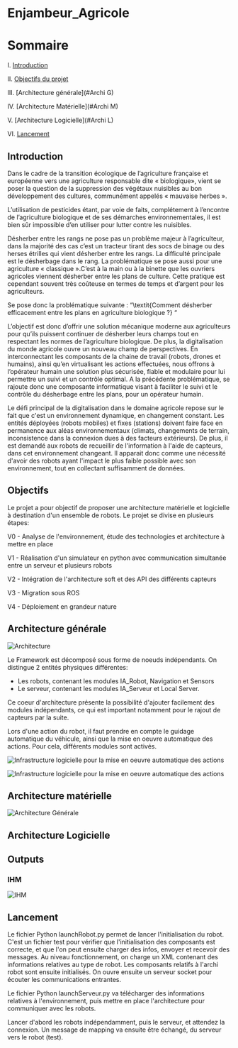 # Enjambeur_Agricole

# Sommaire

I. [Introduction](#Introduction)

II. [Objectifs du projet](#Objectifs)

III. [Architecture générale](#Archi G)

IV. [Architecture Matérielle](#Archi M)

V. [Architecture Logicielle](#Archi L)

VI. [Lancement](#Lancement)

## Introduction <a id="Introduction"></a>
Dans le cadre de la transition écologique de l’agriculture française et européenne vers une agriculture responsable dite « biologique», vient se poser la question de la suppression des végétaux nuisibles au bon développement des cultures, communément appelés « mauvaise herbes ».  

L’utilisation de pesticides étant, par voie de faits, complétement à l’encontre de l’agriculture biologique et de ses démarches environnementales, il est bien sûr impossible d’en utiliser pour lutter contre les nuisibles.


Désherber entre les rangs ne pose pas un problème majeur à l’agriculteur, dans la majorité des cas c’est un tracteur tirant des socs de binage ou des herses étrilles qui vient désherber entre les rangs. La difficulté principale est le désherbage dans le rang. La problématique se pose aussi pour une agriculture « classique ».C’est à la main ou à la binette que les ouvriers agricoles viennent désherber entre les plans de culture. Cette pratique est cependant souvent très coûteuse en termes de temps et d’argent pour les agriculteurs.

Se pose donc la problématique suivante : “\textit{Comment désherber efficacement entre les plans en agriculture biologique ?} “

L’objectif est donc d’offrir une solution mécanique moderne aux agriculteurs pour qu’ils puissent continuer de désherber leurs champs tout en respectant les normes de l’agriculture biologique. De plus, la digitalisation du monde agricole ouvre un nouveau champ de perspectives. En interconnectant les composants de la chaine de travail (robots, drones et humains), ainsi qu’en virtualisant les actions effectuées, nous offrons à l’opérateur humain une solution plus sécurisée, fiable et modulaire pour lui permettre un suivi et un contrôle optimal. A la précédente problématique, se rajoute donc une composante informatique visant à faciliter le suivi et le contrôle du désherbage entre les plans, pour un opérateur humain.

Le défi principal de la digitalisation dans le domaine agricole repose sur le fait que c'est un environnement dynamique, en changement constant. Les entités déployées (robots mobiles) et fixes (stations) doivent faire face en permanence aux aléas environnementaux (climats, changements de terrain, inconsistence dans la connexion dues à des facteurs extérieurs).
De plus, il est demandé aux robots de recueillir de l'information à l'aide de capteurs, dans cet environnement changeant. Il apparait donc comme une nécessité d'avoir des robots ayant l'impact le plus faible possible avec son environnement, tout en collectant suffisamment de données.

## Objectifs <a id="Objectifs"></a>

Le projet a pour objectif de proposer une architecture matérielle et logicielle à destination d'un ensemble de robots.
Le projet se divise en plusieurs étapes:

V0 - Analyse de l'environnement, étude des technologies et architecture à mettre en place

V1 - Réalisation d'un simulateur en python avec communication simultanée entre un serveur et plusieurs robots

V2 - Intégration de l'architecture soft et des API des différents capteurs

V3 - Migration sous ROS

V4 - Déploiement en grandeur nature

## Architecture générale <a id="Archi G"></a>

![Architecture](https://gitlab.utc.fr/nguyminh/Enjambeur_Agricole/blob/dev/docs/img/CoeurArchi.jpg)

Le Framework est décomposé sous forme de noeuds indépendants.
On distingue 2 entités physiques différentes:
- Les robots, contenant les modules IA_Robot, Navigation et Sensors
- Le serveur, contenant les modules IA_Serveur et Local Server.

Ce coeur d'architecture présente la possibilité d'ajouter facilement des modules indépendants, ce qui est important notamment pour le rajout de capteurs par la suite.

Lors d'une action du robot, il faut prendre en compte le guidage automatique du véhicule, ainsi que la mise en oeuvre automatique des actions. Pour cela, différents modules sont activés.

![Infrastructure logicielle pour la mise en oeuvre automatique des actions](https://gitlab.utc.fr/nguyminh/Enjambeur_Agricole/blob/dev/docs/img/AIF.jpg)


![Infrastructure logicielle pour la mise en oeuvre automatique des actions](https://gitlab.utc.fr/nguyminh/Enjambeur_Agricole/blob/dev/docs/img/AVG.jpg)


## Architecture matérielle <a id="Archi M"></a>

![Architecture Générale](https://gitlab.utc.fr/nguyminh/Enjambeur_Agricole/blob/dev/docs/img/Archi_Generale_Lora.jpg)

## Architecture Logicielle <a id="Archi L"></a>

## Outputs <a id="Outputs"></a>

### IHM
![IHM](https://gitlab.utc.fr/nguyminh/Enjambeur_Agricole/blob/dev/docs/img/front.PNG)

## Lancement <a id="Lancement"></a>

Le fichier Python launchRobot.py permet de lancer l'initialisation du robot. C'est un fichier test pour vérifier que l'initialisation des composants est correcte, et que l'on peut ensuite charger des infos, envoyer et recevoir des messages. Au niveau fonctionnement, on charge un XML contenant des informations relatives au type de robot. Les composants relatifs à l'archi robot sont ensuite initialisés. On ouvre ensuite un serveur socket pour écouter les communications entrantes.


Le fichier Python launchServeur.py va télécharger des informations relatives à l'environnement, puis mettre en place l'architecture pour communiquer avec les robots.

Lancer d'abord les robots indépendamment, puis le serveur, et attendez la connexion. Un message de mapping va ensuite être échangé, du serveur vers le robot (test).
